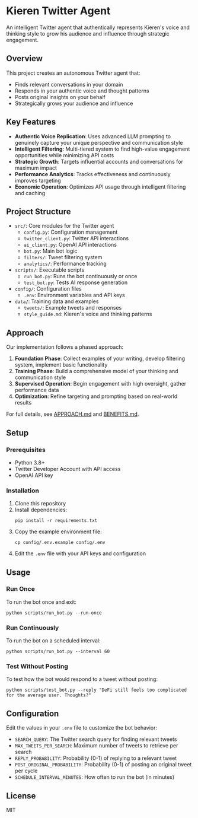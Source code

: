 # Kieren Twitter Agent

An intelligent Twitter agent that authentically represents Kieren's voice and thinking style to grow his audience and influence through strategic engagement.

## Overview

This project creates an autonomous Twitter agent that:
- Finds relevant conversations in your domain
- Responds in your authentic voice and thought patterns
- Posts original insights on your behalf
- Strategically grows your audience and influence

## Key Features

- **Authentic Voice Replication**: Uses advanced LLM prompting to genuinely capture your unique perspective and communication style
- **Intelligent Filtering**: Multi-tiered system to find high-value engagement opportunities while minimizing API costs
- **Strategic Growth**: Targets influential accounts and conversations for maximum impact
- **Performance Analytics**: Tracks effectiveness and continuously improves targeting
- **Economic Operation**: Optimizes API usage through intelligent filtering and caching

## Project Structure

- `src/`: Core modules for the Twitter agent
  - `config.py`: Configuration management
  - `twitter_client.py`: Twitter API interactions
  - `ai_client.py`: OpenAI API interactions
  - `bot.py`: Main bot logic
  - `filters/`: Tweet filtering system
  - `analytics/`: Performance tracking
- `scripts/`: Executable scripts
  - `run_bot.py`: Runs the bot continuously or once
  - `test_bot.py`: Tests AI response generation
- `config/`: Configuration files
  - `.env`: Environment variables and API keys
- `data/`: Training data and examples
  - `tweets/`: Example tweets and responses
  - `style_guide.md`: Kieren's voice and thinking patterns

## Approach

Our implementation follows a phased approach:

1. **Foundation Phase**: Collect examples of your writing, develop filtering system, implement basic functionality
2. **Training Phase**: Build a comprehensive model of your thinking and communication style 
3. **Supervised Operation**: Begin engagement with high oversight, gather performance data
4. **Optimization**: Refine targeting and prompting based on real-world results

For full details, see [APPROACH.md](APPROACH.md) and [BENEFITS.md](BENEFITS.md).

## Setup

### Prerequisites

- Python 3.8+
- Twitter Developer Account with API access
- OpenAI API key

### Installation

1. Clone this repository
2. Install dependencies:
   ```
   pip install -r requirements.txt
   ```
3. Copy the example environment file:
   ```
   cp config/.env.example config/.env
   ```
4. Edit the `.env` file with your API keys and configuration

## Usage

### Run Once

To run the bot once and exit:

```
python scripts/run_bot.py --run-once
```

### Run Continuously

To run the bot on a scheduled interval:

```
python scripts/run_bot.py --interval 60
```

### Test Without Posting

To test how the bot would respond to a tweet without posting:

```
python scripts/test_bot.py --reply "DeFi still feels too complicated for the average user. Thoughts?"
```

## Configuration

Edit the values in your `.env` file to customize the bot behavior:

- `SEARCH_QUERY`: The Twitter search query for finding relevant tweets
- `MAX_TWEETS_PER_SEARCH`: Maximum number of tweets to retrieve per search
- `REPLY_PROBABILITY`: Probability (0-1) of replying to a relevant tweet
- `POST_ORIGINAL_PROBABILITY`: Probability (0-1) of posting an original tweet per cycle
- `SCHEDULE_INTERVAL_MINUTES`: How often to run the bot (in minutes)

## License

MIT 